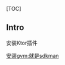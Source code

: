 [TOC]

## Intro
安装Ktor插件

[安装gvm:就是sdkman](https://blog.csdn.net/fengshuiyue/article/details/79420666)


